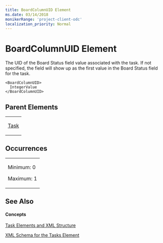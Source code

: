 ```yaml
---
title: BoardColumnUID Element
ms.date: 03/14/2018
monikerRange: 'project-client-odc'
localization_priority: Normal
---
```


# BoardColumnUID Element




The UID of the Board Status field value associated with the task. If not specified, the field will show up as the first value in the Board Status field for the task.

    <BoardColumnUID>
      IntegerValue
    </BoardColumnUID>

## Parent Elements

<table>
<colgroup>
<col style="width: 100%" />
</colgroup>
<tbody>
<tr class="odd">
<td><p><a href="task-element.md">Task</a></p></td>
</tr>
</tbody>
</table>

## Occurrences

<table>
<colgroup>
<col style="width: 100%" />
</colgroup>
<tbody>
<tr class="odd">
<td><p>Minimum: 0</p>
<p>Maximum: 1</p></td>
</tr>
</tbody>
</table>

## See Also

#### Concepts

[Task Elements and XML Structure](task-elements-and-xml-structure.md)

[XML Schema for the Tasks Element](xml-schema-for-the-tasks-element.md)

